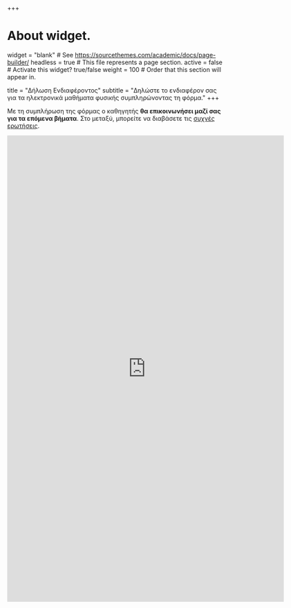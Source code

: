 +++
# About widget.
widget = "blank"  # See https://sourcethemes.com/academic/docs/page-builder/
headless = true  # This file represents a page section.
active = false  # Activate this widget? true/false
weight = 100  # Order that this section will appear in.

title = "Δήλωση Ενδιαφέροντος"
subtitle = "Δηλώστε το ενδιαφέρον σας για τα ηλεκτρονικά μαθήματα φυσικής συμπληρώνοντας τη φόρμα."
+++

Με τη συμπλήρωση της φόρμας o καθηγητής **θα επικοινωνήσει μαζί σας για τα επόμενα βήματα**. Στο μεταξύ, μπορείτε να διαβάσετε τις [συχνές ερωτήσεις](faq).

<div class="responsive-wrap">
<iframe loading="lazy" src="https://docs.google.com/forms/d/e/1FAIpQLSdYIA-NK99aRlEjaqq0-kMi3ZsU8CqsQilFUo0uNRLoZkT7CQ/viewform?embedded=true" width="640" height="1080" frameborder="0" marginheight="0" marginwidth="0">Φόρτωση...</iframe>
</div>
